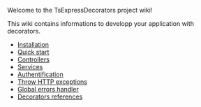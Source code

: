 
Welcome to the TsExpressDecorators project wiki!

This wiki contains informations to developp your application with decorators.

* [Installation](#installation)
* [Quick start](#quick-start)
* [Controllers](#controllers)
* [Services](#user-content-services)
* [Authentification](#authentification)
* [Throw HTTP exceptions](#throw-http-exceptions)
* [Global errors handler](#global-errors-handler)
* [Decorators references](#decorators-references)
